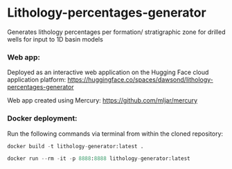 # Lithology-percentages-generator
Generates lithology percentages per formation/ stratigraphic zone for drilled wells for input to 1D basin models

### Web app:

Deployed as an interactive web application on the Hugging Face cloud application platform: https://huggingface.co/spaces/dawsond/lithology-percentages-generator

Web app created using Mercury: https://github.com/mljar/mercury

### Docker deployment:

Run the following commands via terminal from within the cloned repository:

```python
docker build -t lithology-generator:latest .
```

```python
docker run --rm -it -p 8888:8888 lithology-generator:latest
```
